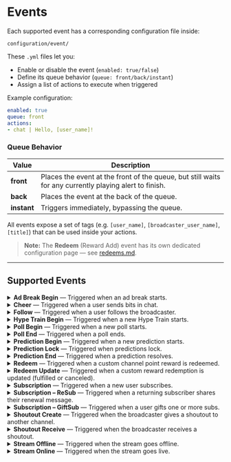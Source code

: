 # Events

Each supported event has a corresponding configuration file inside:

```
configuration/event/
```

These `.yml` files let you:
- Enable or disable the event (`enabled: true/false`)
- Define its queue behavior (`queue: front/back/instant`)
- Assign a list of actions to execute when triggered

Example configuration:
```yaml
enabled: true
queue: front
actions:
- chat | Hello, [user_name]!
```

### Queue Behavior
| Value | Description |
|--------|--------------|
| **front** | Places the event at the front of the queue, but still waits for any currently playing alert to finish. |
| **back** | Places the event at the back of the queue. |
| **instant** | Triggers immediately, bypassing the queue. |

All events expose a set of tags (e.g. `[user_name]`, `[broadcaster_user_name]`, `[title]`) that can be used inside your actions.

> **Note:** The **Redeem** (Reward Add) event has its own dedicated configuration page — see [redeems.md](redeems.md).

---

## Supported Events

<details><summary><strong>Ad Break Begin</strong> — Triggered when an ad break starts.</summary>

| Tag | Description |
|------|-------------|
| [duration_seconds] | Length of the ad break in seconds. |
| [started_at] | Time the ad break started. |
| [is_automatic] | Whether the ad break was automatically triggered. |
| [broadcaster_user_name] | Display name of the broadcaster. |
| [requester_user_name] | Name of the user who requested the ad break. |

</details>

<details><summary><strong>Cheer</strong> — Triggered when a user sends bits in chat.</summary>

| Tag | Description |
|------|-------------|
| [is_anonymous] | Whether the cheer was sent anonymously. |
| [user_name] | Display name of the cheering user. |
| [message] | Message attached to the cheer. |
| [bits] | Number of bits cheered. |
| [broadcaster_user_name] | Display name of the broadcaster. |

</details>

<details><summary><strong>Follow</strong> — Triggered when a user follows the broadcaster.</summary>

| Tag | Description |
|------|-------------|
| [user_name] | Display name of the follower. |
| [user_login] | Login name of the follower. |
| [followed_at] | Time the follow occurred. |
| [broadcaster_user_name] | Display name of the broadcaster. |

</details>

<details><summary><strong>Hype Train Begin</strong> — Triggered when a new Hype Train starts.</summary>

| Tag | Description |
|------|-------------|
| [id] | ID of the hype train. |
| [total] | Total contributions to the hype train. |
| [progress] | Current progress value. |
| [goal] | Required value to complete the level. |
| [level] | Current hype train level. |
| [top_contributions.1.user_name] | Name of a top contributor. |
| [top_contributions.1.total] | Total contribution from the user. |
| [started_at] | Start time of the hype train. |
| [expires_at] | When the hype train ends. |

</details>

<details><summary><strong>Poll Begin</strong> — Triggered when a new poll starts.</summary>

| Tag | Description |
|------|-------------|
| [id] | Poll ID. |
| [title] | Title of the poll. |
| [choices.1.title] | Title of a poll choice. |
| [bits_voting.is_enabled] | Whether bit voting is enabled. |
| [channel_points_voting.is_enabled] | Whether channel points voting is enabled. |
| [started_at] | Time the poll began. |
| [ends_at] | When the poll will end. |

</details>

<details><summary><strong>Poll End</strong> — Triggered when a poll ends.</summary>

| Tag | Description |
|------|-------------|
| [id] | Poll ID. |
| [title] | Title of the poll. |
| [choices.1.title] | Title of a poll choice. |
| [choices.1.votes] | Total votes for that choice. |
| [status] | Final poll status (e.g., completed). |
| [ended_at] | Time the poll ended. |

</details>

<details><summary><strong>Prediction Begin</strong> — Triggered when a new prediction starts.</summary>

| Tag | Description |
|------|-------------|
| [id] | Prediction ID. |
| [title] | Title of the prediction. |
| [outcomes.1.title] | Title of a prediction outcome. |
| [outcomes.1.color] | Color assigned to the outcome. |
| [started_at] | Start time of the prediction. |
| [locks_at] | When the prediction locks. |

</details>

<details><summary><strong>Prediction Lock</strong> — Triggered when predictions lock.</summary>

| Tag | Description |
|------|-------------|
| [id] | Prediction ID. |
| [title] | Prediction title. |
| [outcomes.1.title] | Outcome title. |
| [outcomes.1.users] | Number of users who voted. |
| [outcomes.1.channel_points] | Total points used for this outcome. |
| [outcomes.1.top_predictors.1.user_name] | Name of a top predictor. |
| [locked_at] | Time the prediction was locked. |

</details>

<details><summary><strong>Prediction End</strong> — Triggered when a prediction resolves.</summary>

| Tag | Description |
|------|-------------|
| [id] | Prediction ID. |
| [title] | Prediction title. |
| [winning_outcome_id] | ID of the winning outcome. |
| [outcomes.1.title] | Outcome title. |
| [outcomes.1.users] | Number of users who voted for that outcome. |
| [outcomes.1.channel_points] | Total channel points wagered. |
| [status] | Final prediction status (resolved/canceled). |
| [ended_at] | When the prediction ended. |

</details>

<details><summary><strong>Redeem</strong> — Triggered when a custom channel point reward is redeemed.</summary>

See [redeems.md](redeems.md) for full configuration and tag details.

</details>

<details><summary><strong>Redeem Update</strong> — Triggered when a custom reward redemption is updated (fulfilled or canceled).</summary>

| Tag | Description |
|------|-------------|
| [id] | Redemption ID. |
| [user_name] | Name of the user who redeemed the reward. |
| [user_input] | Text input submitted with the redemption. |
| [status] | Redemption status (fulfilled/canceled). |
| [reward.title] | Title of the redeemed reward. |
| [redeemed_at] | Time the redemption was created. |

</details>

<details><summary><strong>Subscription</strong> — Triggered when a new user subscribes.</summary>

| Tag | Description |
|------|-------------|
| [user_name] | Name of the subscribing user. |
| [tier] | Subscription tier (e.g., 1000, 2000, 3000). |
| [is_gift] | Whether the sub was a gift. |

</details>

<details><summary><strong>Subscription – ReSub</strong> — Triggered when a returning subscriber shares their renewal message.</summary>

| Tag | Description |
|------|-------------|
| [user_name] | Name of the resubscribing user. |
| [message.text] | Text of the user’s resub message. |
| [message.emotes.1.id] | ID of an emote in the message. |
| [cumulative_months] | Total months subscribed. |
| [streak_months] | Current streak length (if shared). |
| [duration_months] | Months purchased in this sub. |

</details>

<details><summary><strong>Subscription – GiftSub</strong> — Triggered when a user gifts one or more subs.</summary>

| Tag | Description |
|------|-------------|
| [user_name] | Name of the gifter. |
| [total] | Number of subs gifted in this event. |
| [tier] | Tier of the gifted subscription. |
| [cumulative_total] | Total subs gifted by this user (if shared). |
| [is_anonymous] | Whether the gift was anonymous. |

</details>

<details><summary><strong>Shoutout Create</strong> — Triggered when the broadcaster gives a shoutout to another channel.</summary>

| Tag | Description |
|------|-------------|
| [broadcaster_user_name] | Name of the sending broadcaster. |
| [to_broadcaster_user_name] | Name of the receiving broadcaster. |
| [viewer_count] | Viewers during the shoutout. |
| [started_at] | When the shoutout began. |
| [cooldown_ends_at] | When the cooldown ends for the broadcaster. |
| [target_cooldown_ends_at] | When the cooldown ends for the target. |

</details>

<details><summary><strong>Shoutout Receive</strong> — Triggered when the broadcaster receives a shoutout.</summary>

| Tag | Description |
|------|-------------|
| [broadcaster_user_name] | Name of the receiving broadcaster. |
| [from_broadcaster_user_name] | Name of the sending broadcaster. |
| [viewer_count] | Viewer count during the shoutout. |
| [started_at] | Time the shoutout began. |

</details>

<details><summary><strong>Stream Offline</strong> — Triggered when the stream goes offline.</summary>

| Tag | Description |
|------|-------------|
| [broadcaster_user_name] | Display name of the broadcaster. |

</details>

<details><summary><strong>Stream Online</strong> — Triggered when the stream goes live.</summary>

| Tag | Description |
|------|-------------|
| [id] | Stream ID. |
| [broadcaster_user_name] | Display name of the broadcaster. |
| [type] | Stream type (e.g., live). |
| [started_at] | Time the stream started. |

</details>

